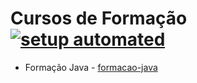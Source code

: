 # Cursos de Formação [![setup automated](https://img.shields.io/badge/Gitpod-ready_to_code-orange?logo=gitpod)](https://gitpod.io/#https://github.com/martins86/cursos-formacao)

- Formação Java - [formacao-java](./formacao-java/README.md)

<br>
<br>
